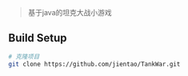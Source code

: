 >基于java的坦克大战小游戏

## Build Setup

```bash
# 克隆项目
git clone https://github.com/jientao/TankWar.git
```